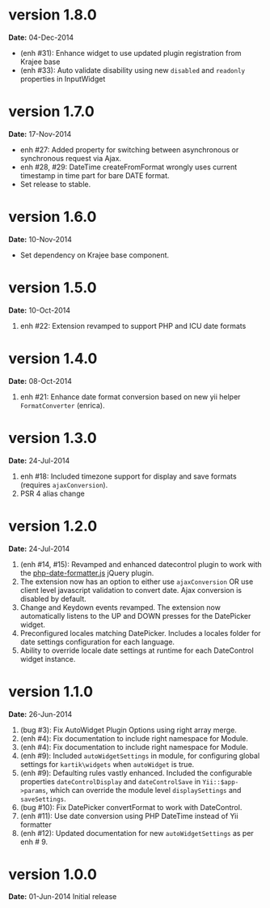 version 1.8.0
=============
**Date:** 04-Dec-2014

- (enh #31): Enhance widget to use updated plugin registration from Krajee base 
- (enh #33): Auto validate disability using new `disabled` and `readonly` properties in InputWidget

version 1.7.0
=============
**Date:** 17-Nov-2014

- enh #27: Added property for switching between asynchronous or synchronous request via Ajax.
- enh #28, #29: DateTime createFromFormat wrongly uses current timestamp in time part for bare DATE format.
- Set release to stable.

version 1.6.0
=============
**Date:** 10-Nov-2014

- Set dependency on Krajee base component.

version 1.5.0
=============
**Date:** 10-Oct-2014

1. enh #22: Extension revamped to support PHP and ICU date formats 

version 1.4.0
=============
**Date:** 08-Oct-2014

1. enh #21: Enhance date format conversion based on new yii helper `FormatConverter` (enrica).

version 1.3.0
=============
**Date:** 24-Jul-2014

1. enh #18: Included timezone support for display and save formats (requires `ajaxConversion`).
2. PSR 4 alias change

version 1.2.0
=============
**Date:** 24-Jul-2014

1. (enh #14, #15): Revamped and enhanced datecontrol plugin to work with the [php-date-formatter.js](https://github.com/kartik-v/php-date-formatter) jQuery plugin.
2. The extension now has an option to either use `ajaxConversion` OR use client level javascript validation to convert date. Ajax conversion is disabled by default.
3. Change and Keydown events revamped. The extension now automatically listens to the UP and DOWN presses for the DatePicker widget.
4. Preconfigured locales matching DatePicker. Includes a locales folder for date settings configuration for each language.
5. Ability to override locale date settings at runtime for each DateControl widget instance.

version 1.1.0
=============
**Date:** 26-Jun-2014

1. (bug #3): Fix AutoWidget Plugin Options using right array merge.
2. (enh #4): Fix documentation to include right namespace for Module.
3. (enh #4): Fix documentation to include right namespace for Module.
4. (enh #9): Included `autoWidgetSettings` in module, for configuring global settings for `kartik\widgets` when `autoWidget` is true.
5. (enh #9): Defaulting rules vastly enhanced. Included the configurable properties `dateControlDisplay` and `dateControlSave` in 
   `Yii::$app->params`, which can override the module level `displaySettings` and `saveSettings`.
6. (bug #10): Fix DatePicker convertFormat to work with DateControl.
7. (enh #11): Use date conversion using PHP DateTime instead of Yii formatter
8. (enh #12): Updated documentation for new `autoWidgetSettings` as per enh # 9.

version 1.0.0
=============
**Date:** 01-Jun-2014
Initial release
